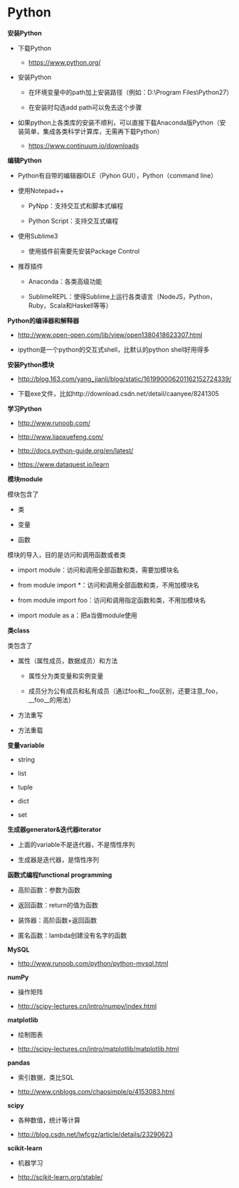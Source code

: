 ﻿# Python

**安装Python**

 - 下载Python
  
   - https://www.python.org/
 
 - 安装Python
 
   - 在环境变量中的path加上安装路径（例如：D:\Program Files\Python27）
   
   - 在安装时勾选add path可以免去这个步骤
 
 - 如果python上各类库的安装不顺利，可以直接下载Anaconda版Python（安装简单，集成各类科学计算库，无需再下载Python）
 
   - https://www.continuum.io/downloads

**编辑Python**

 - Python有自带的编辑器IDLE（Pyhon GUI），Python（command line）
 
 - 使用Notepad++

   - PyNpp：支持交互式和脚本式编程
 
   - Python Script：支持交互式编程
 
 - 使用Sublime3
 
   - 使用插件前需要先安装Package Control

 - 推荐插件
  
    - Anaconda：各类高级功能
  
    - SublimeREPL：使得Sublime上运行各类语言（NodeJS，Python，Ruby，Scala和Haskell等等）

**Python的编译器和解释器**

 - http://www.open-open.com/lib/view/open1380418623307.html

 - ipython是一个python的交互式shell，比默认的python shell好用得多

**安装Python模块**

 -  http://blog.163.com/yang_jianli/blog/static/161990006201162152724339/

 - 下载exe文件，比如http://download.csdn.net/detail/caanyee/8241305

**学习Python**
 
 - http://www.runoob.com/
 
 - http://www.liaoxuefeng.com/

 - http://docs.python-guide.org/en/latest/
 
 - https://www.dataquest.io/learn 
 
**模块module**

模块包含了

 - 类
 
 - 变量

 - 函数
 
模块的导入，目的是访问和调用函数或者类

 - import module：访问和调用全部函数和类，需要加模块名
 
 - from module import *：访问和调用全部函数和类，不用加模块名
 
 - from module import foo：访问和调用指定函数和类，不用加模块名

 - import module as a：把a当做module使用

**类class**

类包含了

 - 属性（属性成员，数据成员）和方法

   - 属性分为类变量和实例变量
  
   - 成员分为公有成员和私有成员（通过foo和\__foo区别，还要注意\_foo，\__foo\__的用法）
 
 - 方法重写
 
 - 方法重载 

**变量variable**

 - string

 - list
 
 - tuple
 
 - dict
 
 - set
 
**生成器generator&迭代器iterator**

 - 上面的variable不是迭代器，不是惰性序列
 
 - 生成器是迭代器，是惰性序列 

**函数式编程functional programming**

 - 高阶函数：参数为函数
 
 - 返回函数：return的值为函数
 
 - 装饰器：高阶函数+返回函数
 
 - 匿名函数：lambda创建没有名字的函数

**MySQL**

 - http://www.runoob.com/python/python-mysql.html
 
**numPy**

 - 操作矩阵

 - http://scipy-lectures.cn/intro/numpy/index.html

**matplotlib**

 - 绘制图表

 - http://scipy-lectures.cn/intro/matplotlib/matplotlib.html

**pandas**

 - 索引数据，类比SQL

 - http://www.cnblogs.com/chaosimple/p/4153083.html

**scipy**

 - 各种数值，统计等计算

 - http://blog.csdn.net/lwfcgz/article/details/23290623

**scikit-learn**

 - 机器学习
 
 - http://scikit-learn.org/stable/
